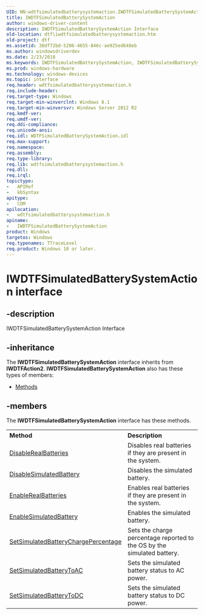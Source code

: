 ```yaml
---
UID: NN:wdtfsimulatedbatterysystemaction.IWDTFSimulatedBatterySystemAction
title: IWDTFSimulatedBatterySystemAction
author: windows-driver-content
description: IWDTFSimulatedBatterySystemAction Interface
old-location: dtf\iwdtfsimulatedbatterysystemaction.htm
old-project: dtf
ms.assetid: 38df72bd-5206-4655-846c-ae925ed648eb
ms.author: windowsdriverdev
ms.date: 2/23/2018
ms.keywords: IWDTFSimulatedBatterySystemAction, IWDTFSimulatedBatterySystemAction interface [Windows Device Testing Framework], IWDTFSimulatedBatterySystemAction interface [Windows Device Testing Framework], described, dtf.iwdtfsimulatedbatterysystemaction, wdtfsimulatedbatterysystemaction/IWDTFSimulatedBatterySystemAction
ms.prod: windows-hardware
ms.technology: windows-devices
ms.topic: interface
req.header: wdtfsimulatedbatterysystemaction.h
req.include-header: 
req.target-type: Windows
req.target-min-winverclnt: Windows 8.1
req.target-min-winversvr: Windows Server 2012 R2
req.kmdf-ver: 
req.umdf-ver: 
req.ddi-compliance: 
req.unicode-ansi: 
req.idl: WDTFSimulatedBatterySystemAction.idl
req.max-support: 
req.namespace: 
req.assembly: 
req.type-library: 
req.lib: wdtfsimulatedbatterysystemaction.h
req.dll: 
req.irql: 
topictype:
-	APIRef
-	kbSyntax
apitype:
-	COM
apilocation:
-	wdtfsimulatedbatterysystemaction.h
apiname:
-	IWDTFSimulatedBatterySystemAction
product: Windows
targetos: Windows
req.typenames: TTraceLevel
req.product: Windows 10 or later.
---
```


# IWDTFSimulatedBatterySystemAction interface


## -description


IWDTFSimulatedBatterySystemAction Interface


## -inheritance

The <b xmlns:loc="http://microsoft.com/wdcml/l10n">IWDTFSimulatedBatterySystemAction</b> interface inherits from <b>IWDTFAction2</b>. <b>IWDTFSimulatedBatterySystemAction</b> also has these types of members:
<ul>
<li><a href="https://docs.microsoft.com/">Methods</a></li>
</ul>

## -members

The <b>IWDTFSimulatedBatterySystemAction</b> interface has these methods.
<table class="members" id="memberListMethods">
<tr>
<th align="left" width="37%">Method</th>
<th align="left" width="63%">Description</th>
</tr>
<tr data="declared;">
<td align="left" width="37%">
<a href="https://msdn.microsoft.com/8118589c-00ef-4986-b523-b812160a547d">DisableRealBatteries</a>
</td>
<td align="left" width="63%">
Disables real batteries if they are present in the system.

</td>
</tr>
<tr data="declared;">
<td align="left" width="37%">
<a href="https://msdn.microsoft.com/52ddeb83-8ac3-4e9d-84d8-dddfcc404b6e">DisableSimulatedBattery</a>
</td>
<td align="left" width="63%">
Disables the simulated battery.

</td>
</tr>
<tr data="declared;">
<td align="left" width="37%">
<a href="https://msdn.microsoft.com/32748776-fe07-4f7e-bceb-5b554fa8f9f1">EnableRealBatteries</a>
</td>
<td align="left" width="63%">
Enables real batteries if they are present in the system.

</td>
</tr>
<tr data="declared;">
<td align="left" width="37%">
<a href="https://msdn.microsoft.com/c9ca8bb4-2a05-4934-b589-41fba8092b1b">EnableSimulatedBattery</a>
</td>
<td align="left" width="63%">
Enables the simulated battery.

</td>
</tr>
<tr data="declared;">
<td align="left" width="37%">
<a href="https://msdn.microsoft.com/b330c423-b295-4b5b-b6bf-1f48549e8bfa">SetSimulatedBatteryChargePercentage</a>
</td>
<td align="left" width="63%">
Sets the charge percentage reported to the OS by the simulated battery.

</td>
</tr>
<tr data="declared;">
<td align="left" width="37%">
<a href="https://msdn.microsoft.com/ddfd38d9-a78e-4573-9bf3-24f2f69b5949">SetSimulatedBatteryToAC</a>
</td>
<td align="left" width="63%">
Sets the simulated battery status to AC power.

</td>
</tr>
<tr data="declared;">
<td align="left" width="37%">
<a href="https://msdn.microsoft.com/7564c5f0-ea36-4009-bd34-3119ef23149e">SetSimulatedBatteryToDC</a>
</td>
<td align="left" width="63%">
Sets the simulated battery status to DC power.

</td>
</tr>
</table> 

